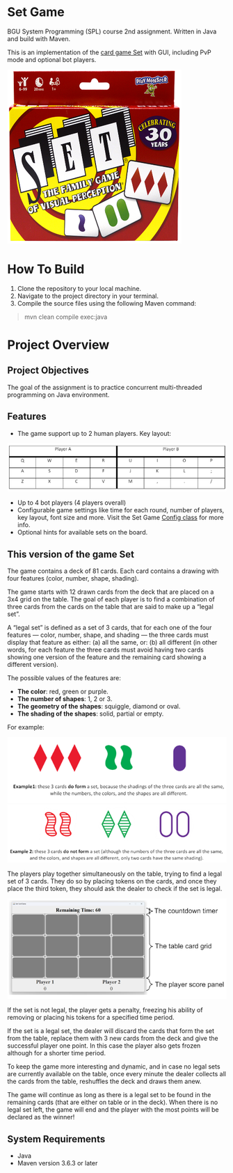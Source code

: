 # Set Game
BGU System Programming (SPL) course 2nd assignment. Written in Java and build with Maven. 

This is an implementation of the [card game Set](https://en.wikipedia.org/wiki/Set_(card_game)) with GUI, including PvP mode and optional bot players.

<img src="Images/Set%20logo.png" width="400" height="400">

# How To Build
1. Clone the repository to your local machine.
2. Navigate to the project directory in your terminal.
3. Compile the source files using the following Maven command:

> mvn clean compile exec:java

# Project Overview
## Project Objectives
The goal of the assignment is to practice concurrent multi-threaded programming on Java environment.

## Features
- The game support up to 2 human players. Key layout:

![Key layout](/Images/Key%20layout.png)

- Up to 4 bot players (4 players overall)
- Configurable game settings like time for each round, number of players, key layout, font size and more. Visit the Set Game [Config class](Skeleton/src/main/java/bguspl/set/Config.java) for more info.
- Optional hints for available sets on the board.




## This version of the game Set
The game contains a deck of 81 cards. Each card contains a drawing with four features (color, number, shape, shading).

The game starts with 12 drawn cards from the deck that are placed on a 3x4 grid on the table.
The goal of each player is to find a combination of three cards from the cards on the table that are said to make up a “legal set”.

A “legal set” is defined as a set of 3 cards, that for each one of the four features — color, number, shape, and shading — the three cards must display that feature as either: (a) all the same, or: (b) all different (in other words, for each feature the three cards must avoid having two cards showing one version of the feature and the remaining card showing a different version).

The possible values of the features are:
- **The color**: red, green or purple.
- **The number of shapes**: 1, 2 or 3.
- **The geometry of the shapes**: squiggle, diamond or oval.
- **The shading of the shapes**: solid, partial or empty.

For example:

![example 1](/Images/example%201.png)
![example 2](/Images/example%202.png)

The players play together simultaneously on the table, trying to find a legal set of 3 cards. They do so by placing tokens on the cards, and once they place the third token, they should ask the dealer to check if the set is legal.

![board](/Images/board.png)

If the set is not legal, the player gets a penalty, freezing his ability of removing or placing his tokens for a specified time period.

If the set is a legal set, the dealer will discard the cards that form the set from the table, replace them with 3 new cards from the deck and give the successful player one point. In this case the player also gets frozen although for a shorter time period.

To keep the game more interesting and dynamic, and in case no legal sets are currently available on the table, once every minute the dealer collects all the cards from the table, reshuffles the deck and draws them anew.

The game will continue as long as there is a legal set to be found in the remaining cards (that are either on table or in the deck). When there is no legal set left, the game will end and the player with the most points will be declared as the winner!

## System Requirements
- Java
- Maven version 3.6.3 or later
